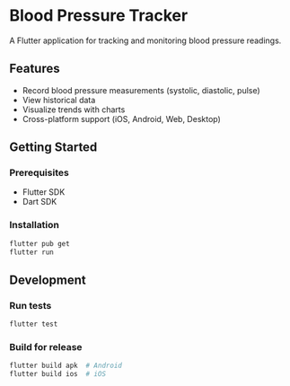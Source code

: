 # Blood Pressure Tracker

A Flutter application for tracking and monitoring blood pressure readings.

## Features

- Record blood pressure measurements (systolic, diastolic, pulse)
- View historical data
- Visualize trends with charts
- Cross-platform support (iOS, Android, Web, Desktop)

## Getting Started

### Prerequisites
- Flutter SDK
- Dart SDK

### Installation
```bash
flutter pub get
flutter run
```

## Development

### Run tests
```bash
flutter test
```

### Build for release
```bash
flutter build apk  # Android
flutter build ios  # iOS
```
